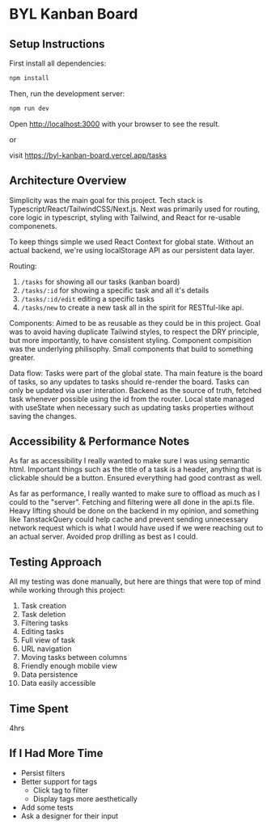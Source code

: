 # BYL Kanban Board

## Setup Instructions

First install all dependencies:
```bash
npm install
```

Then, run the development server:

```bash
npm run dev
```

Open [http://localhost:3000](http://localhost:3000) with your browser to see the result.

or

visit https://byl-kanban-board.vercel.app/tasks

## Architecture Overview
Simplicity was the main goal for this project. Tech stack is Typescript/React/TailwindCSS/Next.js.
Next was primarily used for routing, core logic in typescript, styling with Tailwind, and React for re-usable componenets.

To keep things simple we used React Context for global state.
Without an actual backend, we're using localStorage API as our persistent data layer.

Routing:
1. ```/tasks``` for showing all our tasks (kanban board)
2. ```/tasks/:id``` for showing a specific task and all it's details
3. ```/tasks/:id/edit``` editing a specific tasks
4. ```/tasks/new``` to create a new task
all in the spirit for RESTful-like api.

Components:
Aimed to be as reusable as they could be in this project. Goal was to avoid having duplicate Tailwind styles, to respect the DRY principle, but more importantly, to have consistent styling.
Component compisition was the underlying philisophy. Small components that build to something greater.

Data flow:
Tasks were part of the global state. Tha main feature is the board of tasks, so any updates to tasks should re-render the board. Tasks can only be updated via user interation.
Backend as the source of truth, fetched task whenever possible using the id from the router. Local state managed with useState when necessary such as updating tasks properties without saving the changes.

## Accessibility & Performance Notes
As far as accessibility I really wanted to make sure I was using semantic html. Important things such as the title of a task is a header, anything that is clickable should be a button. Ensured everything had good contrast as well.

As far as performance, I really wanted to make sure to offload as much as I could to the "server". Fetching and filtering were all done in the api.ts file. Heavy lifting should be done on the backend in my opinion, and something like TanstackQuery could help cache and prevent sending unnecessary network request which is what I would have used if we were reaching out to an actual server. Avoided prop drilling as best as I could.

## Testing Approach
All my testing was done manually, but here are things that were top of mind while working through this project:

1. Task creation
2. Task deletion
3. Filtering tasks
4. Editing tasks
5. Full view of task
6. URL navigation
7. Moving tasks between columns
8. Friendly enough mobile view
9. Data persistence
10. Data easily accessible

## Time Spent
4hrs

## If I Had More Time
* Persist filters
* Better support for tags
  * Click tag to filter
  * Display tags more aesthetically
* Add some tests
* Ask a designer for their input
